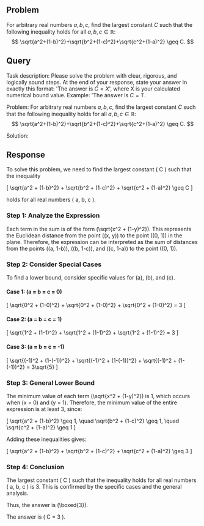## Problem

For arbitrary real numbers $a, b, c$, find the largest constant $C$ such that the following inequality holds for all $a, b, c \in \mathbb{R}$:
$$
\sqrt{a^2+(1-b)^2}+\sqrt{b^2+(1-c)^2}+\sqrt{c^2+(1-a)^2} \geq C.
$$

## Query

Task description: Please solve the problem with clear, rigorous, and logically sound steps. At the end of your response, state your answer in exactly this format: 'The answer is $C=X$', where X is your calculated numerical bound value. Example: 'The answer is $C=1$'.

Problem: For arbitrary real numbers $a, b, c$, find the largest constant $C$ such that the following inequality holds for all $a, b, c \in \mathbb{R}$:
$$
\sqrt{a^2+(1-b)^2}+\sqrt{b^2+(1-c)^2}+\sqrt{c^2+(1-a)^2} \geq C.
$$

Solution:

## Response

To solve this problem, we need to find the largest constant \( C \) such that the inequality

\[
\sqrt{a^2 + (1-b)^2} + \sqrt{b^2 + (1-c)^2} + \sqrt{c^2 + (1-a)^2} \geq C
\]

holds for all real numbers \( a, b, c \).

### Step 1: Analyze the Expression

Each term in the sum is of the form \(\sqrt{x^2 + (1-y)^2}\). This represents the Euclidean distance from the point \((x, y)\) to the point \((0, 1)\) in the plane. Therefore, the expression can be interpreted as the sum of distances from the points \((a, 1-b)\), \((b, 1-c)\), and \((c, 1-a)\) to the point \((0, 1)\).

### Step 2: Consider Special Cases

To find a lower bound, consider specific values for \(a\), \(b\), and \(c\).

#### Case 1: \(a = b = c = 0\)

\[
\sqrt{0^2 + (1-0)^2} + \sqrt{0^2 + (1-0)^2} + \sqrt{0^2 + (1-0)^2} = 3
\]

#### Case 2: \(a = b = c = 1\)

\[
\sqrt{1^2 + (1-1)^2} + \sqrt{1^2 + (1-1)^2} + \sqrt{1^2 + (1-1)^2} = 3
\]

#### Case 3: \(a = b = c = -1\)

\[
\sqrt{(-1)^2 + (1-(-1))^2} + \sqrt{(-1)^2 + (1-(-1))^2} + \sqrt{(-1)^2 + (1-(-1))^2} = 3\sqrt{5}
\]

### Step 3: General Lower Bound

The minimum value of each term \(\sqrt{x^2 + (1-y)^2}\) is 1, which occurs when \(x = 0\) and \(y = 1\). Therefore, the minimum value of the entire expression is at least 3, since:

\[
\sqrt{a^2 + (1-b)^2} \geq 1, \quad \sqrt{b^2 + (1-c)^2} \geq 1, \quad \sqrt{c^2 + (1-a)^2} \geq 1
\]

Adding these inequalities gives:

\[
\sqrt{a^2 + (1-b)^2} + \sqrt{b^2 + (1-c)^2} + \sqrt{c^2 + (1-a)^2} \geq 3
\]

### Step 4: Conclusion

The largest constant \( C \) such that the inequality holds for all real numbers \( a, b, c \) is 3. This is confirmed by the specific cases and the general analysis.

Thus, the answer is \(\boxed{3}\).

The answer is \( C = 3 \).